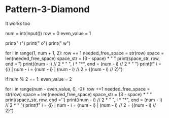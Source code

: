 # Pattern-3-Diamond
It works too

num = int(input())
row = 0
even_value = 1

print("   r")
print("   o")
print("   w")

for i in range(1, num + 1, 2):
    row += 1
    needed_free_space = str(row)
    space = len(needed_free_space)
    space_str = (3 - space) * " "
    print(space_str, row, end ='')
    print((num - i) // 2 * " ", i * "*", end = (num - i) // 2 * " ")
    print(f" i = {i} | num - i = {num - i} | (num - i) // 2 = {(num - i) // 2}")

if num % 2 == 1:
    even_value = 2

for i in range(num - even_value, 0, -2):
    row +=1
    needed_free_space = str(row)
    space = len(needed_free_space)
    space_str = (3 - space) * " "
    print(space_str, row, end ='')
    print((num - i) // 2 * " ", i * "*", end = (num - i) // 2 * " ")
    print(f" i = {i} | num - i = {num - i} | (num - i) // 2 = {(num - i) // 2}")
